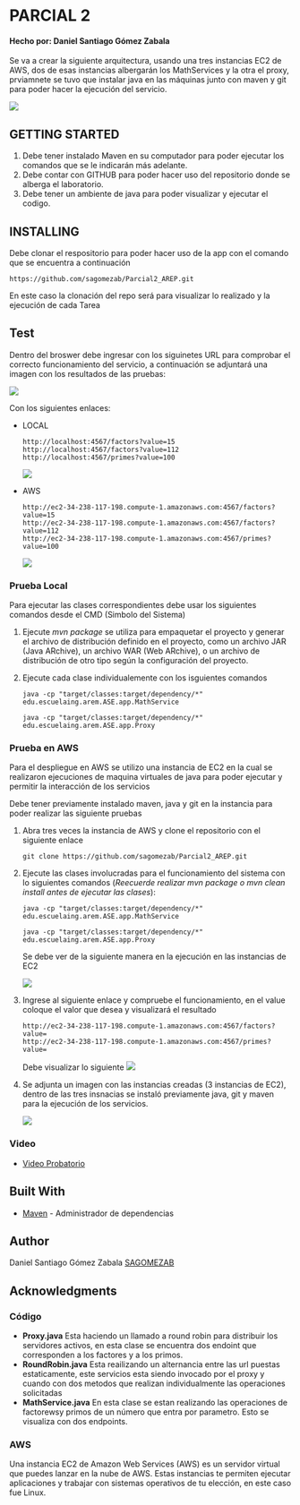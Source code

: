# PARCIAL 2
#### Hecho por: Daniel Santiago Gómez Zabala

Se va a crear la siguiente arquitectura, usando una tres instancias EC2 de AWS, dos de esas instancias albergarán los MathServices y la otra el proxy, prviamnete se tuvo que instalar java en las máquinas junto con maven y git para poder hacer la ejecución del servicio.

![](img/arquitetcura.png)

## GETTING STARTED

1. Debe tener instalado Maven en su computador para poder ejecutar los comandos que se le indicarán más adelante.
2. Debe contar con GITHUB para poder hacer uso del repositorio donde se alberga el laboratorio.
3. Debe tener un ambiente de java para poder visualizar y ejecutar el codigo.

## INSTALLING

Debe clonar el respositorio para poder hacer uso de la app con el comando que se encuentra a continuación

```
https://github.com/sagomezab/Parcial2_AREP.git
```

En este caso la clonación del repo será para visualizar lo realizado y la ejecución de cada Tarea

## Test

Dentro del broswer debe ingresar con los siguinetes URL para comprobar el correcto funcionamiento del servicio, a continuación se adjuntará una imagen con los resultados de las pruebas:

![](img/resultados.png)

Con los siguientes enlaces:

* LOCAL

    ```
    http://localhost:4567/factors?value=15
    http://localhost:4567/factors?value=112
    http://localhost:4567/primes?value=100
    ```

    ![](img/pruebaLOCAL.png)

* AWS

    ```
    http://ec2-34-238-117-198.compute-1.amazonaws.com:4567/factors?value=15
    http://ec2-34-238-117-198.compute-1.amazonaws.com:4567/factors?value=112
    http://ec2-34-238-117-198.compute-1.amazonaws.com:4567/primes?value=100
    ```

    ![](img/pruebaAWS.png)


### Prueba Local

Para ejecutar las clases correspondientes debe usar los siguientes comandos desde el CMD (Simbolo del Sistema)

1. Ejecute *mvn package* se utiliza para empaquetar el proyecto y generar el archivo de distribución definido en el proyecto, como un archivo JAR (Java ARchive), un archivo WAR (Web ARchive), o un archivo de distribución de otro tipo según la configuración del proyecto.

2. Ejecute cada clase individualemente con los isguientes comandos

    ```
    java -cp "target/classes:target/dependency/*" edu.escuelaing.arem.ASE.app.MathService

    java -cp "target/classes:target/dependency/*" edu.escuelaing.arem.ASE.app.Proxy
    ```


### Prueba en AWS

Para el despliegue en AWS se utilizo una instancia de EC2 en la cual se realizaron ejecuciones de maquina virtuales de java para poder ejecutar y permitir la interacción de los servicios

Debe tener previamente instalado maven, java y git en la instancia para poder realizar las siguiente pruebas

1. Abra tres veces la instancia de AWS y clone el repositorio con el siguiente enlace

    ```
    git clone https://github.com/sagomezab/Parcial2_AREP.git
    ```

2. Ejecute las clases involucradas para el funcionamiento del sistema con lo siguientes comandos (*Reecuerde realizar mvn package o mvn clean install antes de ejecutar las clases*):

    ```
    java -cp "target/classes:target/dependency/*" edu.escuelaing.arem.ASE.app.MathService

    java -cp "target/classes:target/dependency/*" edu.escuelaing.arem.ASE.app.Proxy
    ```
    Se debe ver de la siguiente manera en la ejecución en las instancias de EC2

    ![](img/ejecucionAWS.png)

3. Ingrese al siguiente enlace y compruebe el funcionamiento, en el value coloque el valor que desea y visualizará el resultado

    ```
    http://ec2-34-238-117-198.compute-1.amazonaws.com:4567/factors?value=
    http://ec2-34-238-117-198.compute-1.amazonaws.com:4567/primes?value=
    ```

    Debe visualizar lo siguiente
    ![](img/pruebaAWS.png)

4. Se adjunta un imagen con las instancias creadas (3 instancias de EC2), dentro de las tres insnacias se instaló previamente java, git y maven para la ejecución de los servicios.

    ![](img/instancias.png)

### Video

* [Video Probatorio](https://youtu.be/4HkpLBX3y94)

## Built With

* [Maven](https://maven.apache.org/) - Administrador de dependencias

## Author

Daniel Santiago Gómez Zabala [SAGOMEZAB](https://github.com/sagomezab)

## Acknowledgments

### Código
* **Proxy.java** Esta haciendo un llamado a round robin para distribuir los servidores activos, en esta clase se encuentra dos endoint que corresponden a los factores y a los primos.
* **RoundRobin.java** Esta reailizando un alternancia entre las url puestas estaticamente, este servicios esta siendo invocado por el proxy y cuando con dos metodos que realizan individualmente las operaciones solicitadas
* **MathService.java** En esta clase se estan realizando las operaciones de factorewsy primos de un número que entra por parametro. Esto se visualiza con dos endpoints.

### AWS
Una instancia EC2 de Amazon Web Services (AWS) es un servidor virtual que puedes lanzar en la nube de AWS. Estas instancias te permiten ejecutar aplicaciones y trabajar con sistemas operativos de tu elección, en este caso fue Linux.